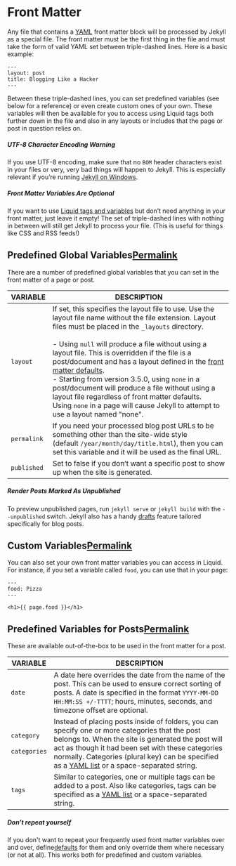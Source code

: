 # Front Matter

Any file that contains a [YAML](https://yaml.org/) front matter block will be processed by Jekyll as a special file. The front matter must be the first thing in the file and must take the form of valid YAML set between triple-dashed lines. Here is a basic example:

```
---
layout: post
title: Blogging Like a Hacker
---
```

Between these triple-dashed lines, you can set predefined variables (see below for a reference) or even create custom ones of your own. These variables will then be available for you to access using Liquid tags both further down in the file and also in any layouts or includes that the page or post in question relies on.

##### UTF-8 Character Encoding Warning

If you use UTF-8 encoding, make sure that no `BOM` header characters exist in your files or very, very bad things will happen to Jekyll. This is especially relevant if you’re running [Jekyll on Windows](https://jekyllrb.com/docs/installation/windows/).

##### Front Matter Variables Are Optional

If you want to use [Liquid tags and variables](https://jekyllrb.com/docs/variables/) but don’t need anything in your front matter, just leave it empty! The set of triple-dashed lines with nothing in between will still get Jekyll to process your file. (This is useful for things like CSS and RSS feeds!)

## Predefined Global Variables[Permalink](https://jekyllrb.com/docs/front-matter/#predefined-global-variables "Permalink")

There are a number of predefined global variables that you can set in the front matter of a page or post.

|VARIABLE|DESCRIPTION|
|---|---|
|`layout`|If set, this specifies the layout file to use. Use the layout file name without the file extension. Layout files must be placed in the `_layouts` directory.<br><br>- Using `null` will produce a file without using a layout file. This is overridden if the file is a post/document and has a layout defined in the [front matter defaults](https://jekyllrb.com/docs/configuration/front-matter-defaults/).<br>- Starting from version 3.5.0, using `none` in a post/document will produce a file without using a layout file regardless of front matter defaults. Using `none` in a page will cause Jekyll to attempt to use a layout named "none".|
|`permalink`|If you need your processed blog post URLs to be something other than the site-wide style (default `/year/month/day/title.html`), then you can set this variable and it will be used as the final URL.|
|`published`|Set to false if you don’t want a specific post to show up when the site is generated.|

##### Render Posts Marked As Unpublished

To preview unpublished pages, run `jekyll serve` or `jekyll build` with the `--unpublished` switch. Jekyll also has a handy [drafts](https://jekyllrb.com/docs/posts/#drafts) feature tailored specifically for blog posts.

## Custom Variables[Permalink](https://jekyllrb.com/docs/front-matter/#custom-variables "Permalink")

You can also set your own front matter variables you can access in Liquid. For instance, if you set a variable called `food`, you can use that in your page:

```
---
food: Pizza
---

<h1>{{ page.food }}</h1>
```

## Predefined Variables for Posts[Permalink](https://jekyllrb.com/docs/front-matter/#predefined-variables-for-posts "Permalink")

These are available out-of-the-box to be used in the front matter for a post.

|VARIABLE|DESCRIPTION|
|---|---|
|`date`|A date here overrides the date from the name of the post. This can be used to ensure correct sorting of posts. A date is specified in the format `YYYY-MM-DD HH:MM:SS +/-TTTT`; hours, minutes, seconds, and timezone offset are optional.|
|`category`<br><br>`categories`|Instead of placing posts inside of folders, you can specify one or more categories that the post belongs to. When the site is generated the post will act as though it had been set with these categories normally. Categories (plural key) can be specified as a [YAML list](https://en.wikipedia.org/wiki/YAML#Basic_components) or a space-separated string.|
|`tags`|Similar to categories, one or multiple tags can be added to a post. Also like categories, tags can be specified as a [YAML list](https://en.wikipedia.org/wiki/YAML#Basic_components) or a space-separated string.|

##### Don't repeat yourself

If you don't want to repeat your frequently used front matter variables over and over, define[defaults](https://jekyllrb.com/docs/configuration/front-matter-defaults/ "Front Matter defaults") for them and only override them where necessary (or not at all). This works both for predefined and custom variables.